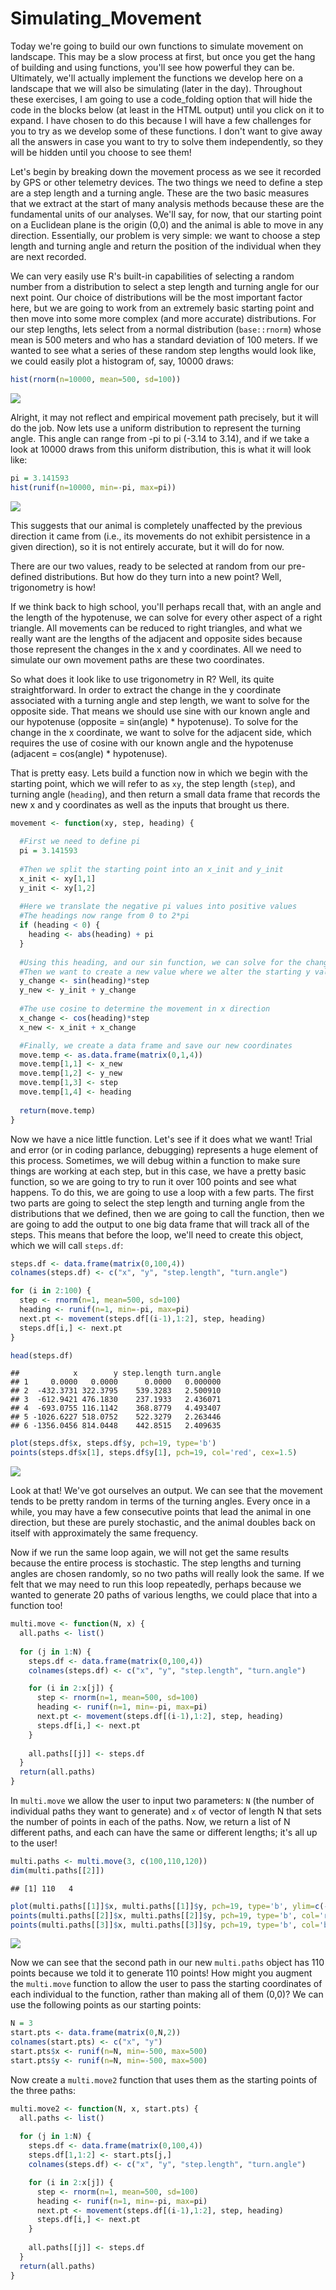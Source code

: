 Simulating\_Movement
================

Today we're going to build our own functions to simulate movement on landscape. This may be a slow process at first, but once you get the hang of building and using functions, you'll see how powerful they can be. Ultimately, we'll actually implement the functions we develop here on a landscape that we will also be simulating (later in the day). Throughout these exercises, I am going to use a code\_folding option that will hide the code in the blocks below (at least in the HTML output) until you click on it to expand. I have chosen to do this because I will have a few challenges for you to try as we develop some of these functions. I don't want to give away all the answers in case you want to try to solve them independently, so they will be hidden until you choose to see them!

Let's begin by breaking down the movement process as we see it recorded by GPS or other telemetry devices. The two things we need to define a step are a step length and a turning angle. These are the two basic measures that we extract at the start of many analysis methods because these are the fundamental units of our analyses. We'll say, for now, that our starting point on a Euclidean plane is the origin (0,0) and the animal is able to move in any direction. Essentially, our problem is very simple: we want to choose a step length and turning angle and return the position of the individual when they are next recorded.

We can very easily use R's built-in capabilities of selecting a random number from a distribution to select a step length and turning angle for our next point. Our choice of distributions will be the most important factor here, but we are going to work from an extremely basic starting point and then move into some more complex (and more accurate) distributions. For our step lengths, lets select from a normal distribution (`base::rnorm`) whose mean is 500 meters and who has a standard deviation of 100 meters. If we wanted to see what a series of these random step lengths would look like, we could easily plot a histogram of, say, 10000 draws:

``` r
hist(rnorm(n=10000, mean=500, sd=100))
```

![](Simulating_Movement_files/figure-markdown_github/unnamed-chunk-1-1.png)

Alright, it may not reflect and empirical movement path precisely, but it will do the job. Now lets use a uniform distribution to represent the turning angle. This angle can range from -pi to pi (-3.14 to 3.14), and if we take a look at 10000 draws from this uniform distribution, this is what it will look like:

``` r
pi = 3.141593
hist(runif(n=10000, min=-pi, max=pi))
```

![](Simulating_Movement_files/figure-markdown_github/unnamed-chunk-2-1.png)

This suggests that our animal is completely unaffected by the previous direction it came from (i.e., its movements do not exhibit persistence in a given direction), so it is not entirely accurate, but it will do for now.

There are our two values, ready to be selected at random from our pre-defined distributions. But how do they turn into a new point? Well, trigonometry is how!

If we think back to high school, you'll perhaps recall that, with an angle and the length of the hypotenuse, we can solve for every other aspect of a right triangle. All movements can be reduced to right triangles, and what we really want are the lengths of the adjacent and opposite sides because those represent the changes in the x and y coordinates. All we need to simulate our own movement paths are these two coordinates.

So what does it look like to use trigonometry in R? Well, its quite straightforward. In order to extract the change in the y coordinate associated with a turning angle and step length, we want to solve for the opposite side. That means we should use sine with our known angle and our hypotenuse (opposite = sin(angle) \* hypotenuse). To solve for the change in the x coordinate, we want to solve for the adjacent side, which requires the use of cosine with our known angle and the hypotenuse (adjacent = cos(angle) \* hypotenuse).

That is pretty easy. Lets build a function now in which we begin with the starting point, which we will refer to as `xy`, the step length (`step`), and turning angle (`heading`), and then return a small data frame that records the new x and y coordinates as well as the inputs that brought us there.

``` r
movement <- function(xy, step, heading) {
  
  #First we need to define pi
  pi = 3.141593
  
  #Then we split the starting point into an x_init and y_init
  x_init <- xy[1,1]
  y_init <- xy[1,2]
  
  #Here we translate the negative pi values into positive values
  #The headings now range from 0 to 2*pi
  if (heading < 0) {
    heading <- abs(heading) + pi
  }
  
  #Using this heading, and our sin function, we can solve for the change in y
  #Then we want to create a new value where we alter the starting y value
  y_change <- sin(heading)*step
  y_new <- y_init + y_change
  
  #The use cosine to determine the movement in x direction
  x_change <- cos(heading)*step
  x_new <- x_init + x_change

  #Finally, we create a data frame and save our new coordinates
  move.temp <- as.data.frame(matrix(0,1,4))
  move.temp[1,1] <- x_new
  move.temp[1,2] <- y_new
  move.temp[1,3] <- step
  move.temp[1,4] <- heading
  
  return(move.temp)
}
```

Now we have a nice little function. Let's see if it does what we want! Trial and error (or in coding parlance, debugging) represents a huge element of this process. Sometimes, we will debug within a function to make sure things are working at each step, but in this case, we have a pretty basic function, so we are going to try to run it over 100 points and see what happens. To do this, we are going to use a loop with a few parts. The first two parts are going to select the step length and turning angle from the distributions that we defined, then we are going to call the function, then we are going to add the output to one big data frame that will track all of the steps. This means that before the loop, we'll need to create this object, which we will call `steps.df`:

``` r
steps.df <- data.frame(matrix(0,100,4))
colnames(steps.df) <- c("x", "y", "step.length", "turn.angle")

for (i in 2:100) {
  step <- rnorm(n=1, mean=500, sd=100)
  heading <- runif(n=1, min=-pi, max=pi)
  next.pt <- movement(steps.df[(i-1),1:2], step, heading)
  steps.df[i,] <- next.pt
}

head(steps.df)
```

    ##            x        y step.length turn.angle
    ## 1     0.0000   0.0000      0.0000   0.000000
    ## 2  -432.3731 322.3795    539.3283   2.500910
    ## 3  -612.9421 476.1830    237.1933   2.436071
    ## 4  -693.0755 116.1142    368.8779   4.493407
    ## 5 -1026.6227 518.0752    522.3279   2.263446
    ## 6 -1356.0456 814.0448    442.8515   2.409635

``` r
plot(steps.df$x, steps.df$y, pch=19, type='b')
points(steps.df$x[1], steps.df$y[1], pch=19, col='red', cex=1.5)
```

![](Simulating_Movement_files/figure-markdown_github/unnamed-chunk-4-1.png)

Look at that! We've got ourselves an output. We can see that the movement tends to be pretty random in terms of the turning angles. Every once in a while, you may have a few consecutive points that lead the animal in one direction, but these are purely stochastic, and the animal doubles back on itself with approximately the same frequency.

Now if we run the same loop again, we will not get the same results because the entire process is stochastic. The step lengths and turning angles are chosen randomly, so no two paths will really look the same. If we felt that we may need to run this loop repeatedly, perhaps because we wanted to generate 20 paths of various lengths, we could place that into a function too!

``` r
multi.move <- function(N, x) {
  all.paths <- list()
  
  for (j in 1:N) {
    steps.df <- data.frame(matrix(0,100,4))
    colnames(steps.df) <- c("x", "y", "step.length", "turn.angle")

    for (i in 2:x[j]) {
      step <- rnorm(n=1, mean=500, sd=100)
      heading <- runif(n=1, min=-pi, max=pi)
      next.pt <- movement(steps.df[(i-1),1:2], step, heading)
      steps.df[i,] <- next.pt
    }
    
    all.paths[[j]] <- steps.df
  }
  return(all.paths)
}
```

In `multi.move` we allow the user to input two parameters: `N` (the number of individual paths they want to generate) and `x` of vector of length N that sets the number of points in each of the paths. Now, we return a list of N different paths, and each can have the same or different lengths; it's all up to the user!

``` r
multi.paths <- multi.move(3, c(100,110,120))
dim(multi.paths[[2]])
```

    ## [1] 110   4

``` r
plot(multi.paths[[1]]$x, multi.paths[[1]]$y, pch=19, type='b', ylim=c(-6000,6000), xlim=c(-6000,6000))
points(multi.paths[[2]]$x, multi.paths[[2]]$y, pch=19, type='b', col='red')
points(multi.paths[[3]]$x, multi.paths[[3]]$y, pch=19, type='b', col='blue')
```

![](Simulating_Movement_files/figure-markdown_github/unnamed-chunk-6-1.png)

Now we can see that the second path in our new `multi.paths` object has 110 points because we told it to generate 110 points! How might you augment the `multi.move` function to allow the user to pass the starting coordinates of each individual to the function, rather than making all of them (0,0)? We can use the following points as our starting points:

``` r
N = 3
start.pts <- data.frame(matrix(0,N,2))
colnames(start.pts) <- c("x", "y")
start.pts$x <- runif(n=N, min=-500, max=500)
start.pts$y <- runif(n=N, min=-500, max=500)
```

Now create a `multi.move2` function that uses them as the starting points of the three paths:

``` r
multi.move2 <- function(N, x, start.pts) {
  all.paths <- list()
  
  for (j in 1:N) {
    steps.df <- data.frame(matrix(0,100,4))
    steps.df[1,1:2] <- start.pts[j,]
    colnames(steps.df) <- c("x", "y", "step.length", "turn.angle")

    for (i in 2:x[j]) {
      step <- rnorm(n=1, mean=500, sd=100)
      heading <- runif(n=1, min=-pi, max=pi)
      next.pt <- movement(steps.df[(i-1),1:2], step, heading)
      steps.df[i,] <- next.pt
    }
    
    all.paths[[j]] <- steps.df
  }
  return(all.paths)
}
```
